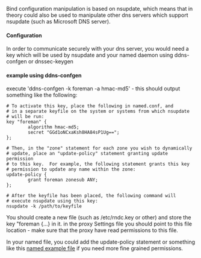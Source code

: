 
Bind configuration manipulation is based on nsupdate, which means that in theory could also be used to manipulate other dns servers which support nsupdate (such as Microsoft DNS server).

#### Configuration

In order to communicate securely with your dns server, you would need a key which will be used by nsupdate and your named daemon using ddns-confgen or dnssec-keygen

#### example using ddns-confgen

execute 'ddns-confgen -k foreman -a hmac-md5' - this should output something like the following:

```
# To activate this key, place the following in named.conf, and
# in a separate keyfile on the system or systems from which nsupdate
# will be run:
key "foreman" {
        algorithm hmac-md5;
        secret "GGd1oNCxaKsh8HA84sP1Ug==";
};

# Then, in the "zone" statement for each zone you wish to dynamically
# update, place an "update-policy" statement granting update permission
# to this key.  For example, the following statement grants this key
# permission to update any name within the zone:
update-policy {
        grant foreman zonesub ANY;
};

# After the keyfile has been placed, the following command will
# execute nsupdate using this key:
nsupdate -k /path/to/keyfile
```

You should create a new file (such as /etc/rndc.key or other) and store the key "foreman {...} in it.
in the proxy Settings file you should point to this file location - make sure that the proxy have read permissions to this file.

In your named file, you could add the update-policy statement or something like this [named example file](https://projects.theforeman.org/projects/smart-proxy/wiki/Named_example_file) if you need more fine grained permissions.
